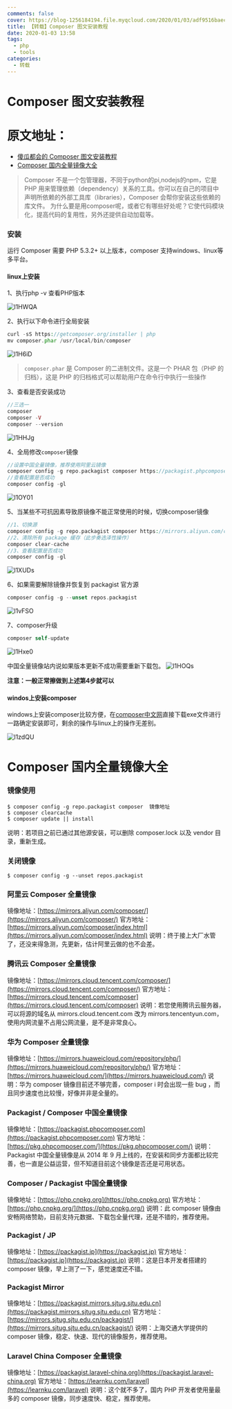 ```yaml
---
comments: false
cover: https://blog-1256184194.file.myqcloud.com/2020/01/03/adf9516baec2e.jpg
title: 【转载】Composer 图文安装教程
date: 2020-01-03 13:58 
tags:
  - php
  - tools
categories:
  - 转载
---
```


# Composer 图文安装教程

# 原文地址：
- [傻瓜都会的 Composer 图文安装教程
](https://learnku.com/articles/38982)
- [Composer 国内全量镜像大全
](https://learnku.com/articles/30258)


>Composer 不是一个包管理器，不同于python的pi,nodejs的npm，它是 PHP 用来管理依赖（dependency）关系的工具。你可以在自己的项目中声明所依赖的外部工具库（libraries），Composer 会帮你安装这些依赖的库文件。
为什么要是用composer呢，或者它有哪些好处呢？它使代码模块化，提高代码的复用性，另外还提供自动加载等。

### 安装
运行 Composer 需要 PHP 5.3.2+ 以上版本，composer 支持windows、linux等多平台。

#### linux上安装
1、执行php -v 查看PHP版本

![l1HWQA](https://cdn.learnku.com/uploads/images/201912/31/21543/sbqZsYqcx3.png!large)

2、执行以下命令进行全局安装
```php
curl -sS https://getcomposer.org/installer | php
mv composer.phar /usr/local/bin/composer
```

![l1H6iD](https://cdn.learnku.com/uploads/images/201912/31/21543/frQArxJQWr.png!large)

>`composer.phar` 是 Composer 的二进制文件。这是一个 PHAR 包（PHP 的归档），这是 PHP 的归档格式可以帮助用户在命令行中执行一些操作

3、查看是否安装成功
```php
//三选一
composer
composer -V
composer --version
```
![l1HHJg](https://cdn.learnku.com/uploads/images/201912/31/21543/fbcukm1BYX.png!large)

4、全局修改`composer`镜像
```php
//设置中国全量镜像，推荐使用阿里云镜像
composer config -g repo.packagist composer https://packagist.phpcomposer.com 
//查看配置是否成功
composer config -gl
```

![l1OY01](https://cdn.learnku.com/uploads/images/201912/31/21543/tjo0TxuitJ.png!large)

5、当某些不可抗因素导致原镜像不能正常使用的时候，切换composer镜像
```php
//1、切换源
composer config -g repo.packagist composer https://mirrors.aliyun.com/composer/ 
//2、清除所有 package 缓存（此步奏选泽性操作）
composer clear-cache
//3、查看配置是否成功
composer config -gl
```
![l1XUDs](https://cdn.learnku.com/uploads/images/201912/31/21543/MKpKL7mgHw.png!large)

6、如果需要解除镜像并恢复到 packagist 官方源
```php
composer config -g --unset repos.packagist
```

![l1vFSO](https://cdn.learnku.com/uploads/images/201912/31/21543/39imVJCkDE.png!large)

7、composer升级 
```php
composer self-update
```

![l1Hxe0](https://cdn.learnku.com/uploads/images/201912/31/21543/ccu84I4Z0d.png!large)

中国全量镜像站内说如果版本更新不成功需要重新下载包。
![l1HOQs](https://cdn.learnku.com/uploads/images/201912/31/21543/6ZQ9eJYcuk.png!large)

**注意：一般正常擦做到上述第4步就可以**

#### windos上安装composer

windows上安装composer比较方便，在[composer中文网](https://docs.phpcomposer.com/00-intro.html)直接下载exe文件进行一路确定安装即可，剩余的操作与linux上的操作无差别。

![l1zdQU](https://cdn.learnku.com/uploads/images/201912/31/21543/DiiwNaEMme.png!large)

# Composer 国内全量镜像大全

### 镜像使用
```
$ composer config -g repo.packagist composer  镜像地址
$ composer clearcache
$ composer update || install
```
说明：若项目之前已通过其他源安装，可以删除 composer.lock 以及 vendor 目录，重新生成。

### 关闭镜像
```
$ composer config -g --unset repos.packagist
```

### 阿里云 Composer 全量镜像
镜像地址：[https://mirrors.aliyun.com/composer/](https://mirrors.aliyun.com/composer/)
官方地址：[https://mirrors.aliyun.com/composer/index.html](https://mirrors.aliyun.com/composer/index.html)
说明：终于接上大厂水管了，还没来得急测，先更新，估计阿里云做的也不会差。

### 腾讯云 Composer 全量镜像
镜像地址：[https://mirrors.cloud.tencent.com/composer/](https://mirrors.cloud.tencent.com/composer/)
官方地址：[https://mirrors.cloud.tencent.com/composer](https://mirrors.cloud.tencent.com/composer)
说明：若您使用腾讯云服务器，可以将源的域名从 mirrors.cloud.tencent.com 改为 mirrors.tencentyun.com，使用内网流量不占用公网流量，是不是非常良心。

### 华为 Composer 全量镜像
镜像地址：[https://mirrors.huaweicloud.com/repository/php/](https://mirrors.huaweicloud.com/repository/php/)
官方地址：[https://mirrors.huaweicloud.com/](https://mirrors.huaweicloud.com/)
说明：华为 composer 镜像目前还不够完善，composer i 时会出现一些 bug ，而且同步速度也比较慢，好像并非是全量的。
 
### Packagist / Composer 中国全量镜像
镜像地址：[https://packagist.phpcomposer.com](https://packagist.phpcomposer.com)
官方地址：[https://pkg.phpcomposer.com/](https://pkg.phpcomposer.com/)
说明：Packagist 中国全量镜像是从 2014 年 9 月上线的，在安装和同步方面都比较完善，也一直是公益运营，但不知道目前这个镜像是否还是可用状态。
 
### Composer / Packagist 中国全量镜像
镜像地址：[https://php.cnpkg.org](https://php.cnpkg.org)
官方地址：[https://php.cnpkg.org/](https://php.cnpkg.org/)
说明：此 composer 镜像由安畅网络赞助，目前支持元数据、下载包全量代理，还是不错的，推荐使用。

### Packagist / JP
镜像地址：[https://packagist.jp](https://packagist.jp)
官方地址：[https://packagist.jp](https://packagist.jp)
说明：这是日本开发者搭建的 composer 镜像，早上测了一下，感觉速度还不错。

### Packagist Mirror
镜像地址：[https://packagist.mirrors.sjtug.sjtu.edu.cn](https://packagist.mirrors.sjtug.sjtu.edu.cn)
官方地址：[https://mirrors.sjtug.sjtu.edu.cn/packagist/](https://mirrors.sjtug.sjtu.edu.cn/packagist/)
说明：上海交通大学提供的 composer 镜像，稳定、快速、现代的镜像服务，推荐使用。

### Laravel China Composer 全量镜像
镜像地址：[https://packagist.laravel-china.org](https://packagist.laravel-china.org)
官方地址：[https://learnku.com/laravel](https://learnku.com/laravel)
说明：这个就不多了，国内 PHP 开发者使用量最多的 composer 镜像，同步速度快、稳定，推荐使用。